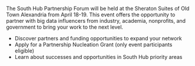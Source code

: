 The South Hub Partnership Forum will be held at the Sheraton Suites of Old Town Alexandria from April 18-19. This event offers the opportunity to partner with big data influencers from industry, academia, nonprofits, and government to bring your work to the next level. 
- Discover partners and funding opportunities to expand your network
- Apply for a Partnership Nucleation Grant (only event participants eligible)
- Learn about successes and opportunities in South Hub priority areas
